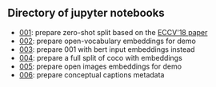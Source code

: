 ## Directory of jupyter notebooks

* [001](001.ipynb): prepare zero-shot split based on the [ECCV'18 paper](https://ankan.umiacs.io/zsd.html)
* [002](002.ipynb): prepare open-vocabulary embeddings for demo
* [003](003.ipynb): prepare 001 with bert input embeddings instead
* [004](004.ipynb): prepare a full split of coco with embeddings
* [005](005.ipynb): prepare open images embeddings for demo
* [006](006.ipynb): prepare conceptual captions metadata


